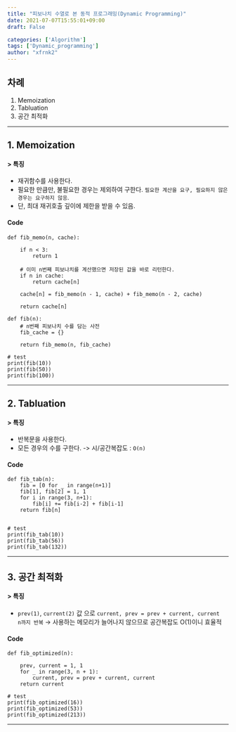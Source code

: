 ```yaml
---
title: "피보나치 수열로 본 동적 프로그래밍(Dynamic Programming)"
date: 2021-07-07T15:55:01+09:00
draft: False

categories: ['Algorithm']
tags: ['Dynamic_programming']
author: "xfrnk2"
---
```

## **차례**
1. Memoization
2. Tabluation
3. 공간 최적화
---
## 1. Memoization
#### > 특징
+ 재귀함수를 사용한다.
+ 필요한 만큼만, 불필요한 경우는 제외하여 구한다. `필요한 계산을 요구, 필요하지 않은 경우는 요구하지 않응`.
+ 단, 최대 재귀호출 깊이에 제한을 받을 수 있음.
#### Code
~~~
def fib_memo(n, cache):

    if n < 3:
        return 1

    # 이미 n번째 피보나치를 계산했으면 저장된 값을 바로 리턴한다.
    if n in cache:
        return cache[n]

    cache[n] = fib_memo(n - 1, cache) + fib_memo(n - 2, cache)

    return cache[n]

def fib(n):
    # n번째 피보나치 수를 담는 사전
    fib_cache = {}

    return fib_memo(n, fib_cache)

# test
print(fib(10))
print(fib(50))
print(fib(100))
~~~
---
## 2. Tabluation
#### > 특징
+ 반복문을 사용한다.
+ 모든 경우의 수를 구한다. -> 시/공간복잡도 : `O(n)`
#### Code
~~~
def fib_tab(n):
    fib = [0 for _ in range(n+1)]
    fib[1], fib[2] = 1, 1
    for i in range(3, n+1):
        fib[i] += fib[i-2] + fib[i-1]
    return fib[n]


# test
print(fib_tab(10))
print(fib_tab(56))
print(fib_tab(132))
~~~
---
## 3. 공간 최적화
#### > 특징
+ `prev(1)`, `current(2)` 값 으로 `current, prev = prev + current, current`   
`n까지 반복` → 사용하는 메모리가 늘어나지 않으므로 공간복잡도 O(1)이니 효율적
#### Code
~~~
def fib_optimized(n):
    
    prev, current = 1, 1
    for _ in range(3, n + 1):
        current, prev = prev + current, current
    return current

# test
print(fib_optimized(16))
print(fib_optimized(53))
print(fib_optimized(213))
~~~
---